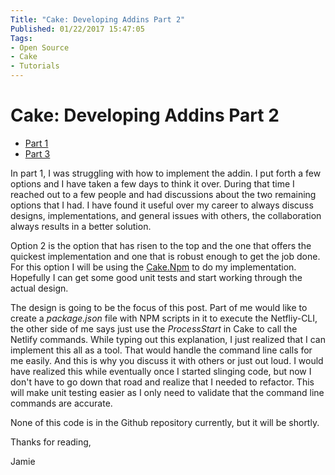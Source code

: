 ```yaml
---
Title: "Cake: Developing Addins Part 2"
Published: 01/22/2017 15:47:05
Tags:
- Open Source
- Cake
- Tutorials
---
```

# Cake: Developing Addins Part 2

* [Part 1](http://www.phillipsj.net/posts/cake-developing-addins-part-1)
* [Part 3](http://www.phillipsj.net/posts/cake-developing-addins-part-3)

In part 1, I was struggling with how to implement the addin. I put forth a few options and I have taken a few days to think it over. During that time I reached out to a few people and had discussions about the two remaining options that I had. I have found it useful over my career to always discuss designs, implementations, and general issues with others, the collaboration always results in a better solution. 

Option 2 is the option that has risen to the top and the one that offers the quickest implementation and one that is robust enough to get the job done. For this option I will be using the [Cake.Npm](https://github.com/cake-contrib/Cake.Npm) to do my implementation. Hopefully I can get some good unit tests and start working through the actual design.

The design is going to be the focus of this post. Part of me would like to create a *package.json* file with NPM scripts in it to execute the Netfliy-CLI, the other side of me says just use the *ProcessStart* in Cake to call the Netlify commands. While typing out this explanation, I just realized that I can implement this all as a tool. That would handle the command line calls for me easily. And this is why you discuss it with others or just out loud.  I would have realized this while eventually once I started slinging code, but now I don't have to go down that road and realize that I needed to refactor. This will make unit testing easier as I only need to validate that the command line commands are accurate. 

None of this code is in the Github repository currently, but it will be shortly.

Thanks for reading,

Jamie

